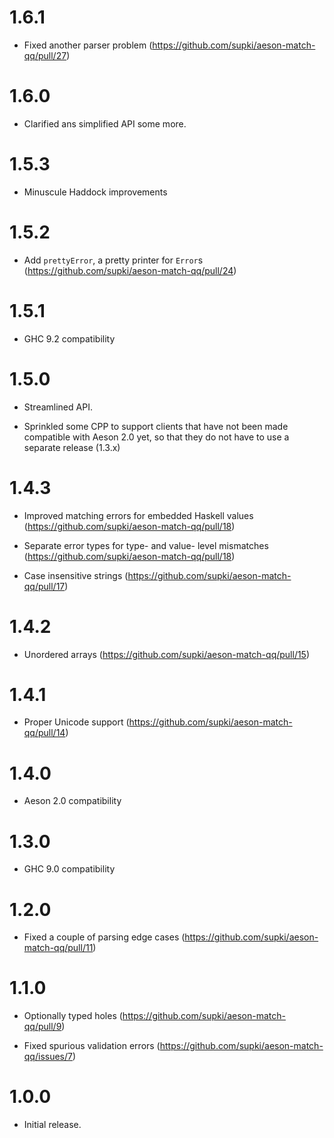 1.6.1
=====

  * Fixed another parser problem (https://github.com/supki/aeson-match-qq/pull/27)

1.6.0
=====

  * Clarified ans simplified API some more.

1.5.3
=====

  * Minuscule Haddock improvements

1.5.2
=====

  * Add `prettyError`, a pretty printer for `Error`s (https://github.com/supki/aeson-match-qq/pull/24)

1.5.1
=====

  * GHC 9.2 compatibility

1.5.0
=====

  * Streamlined API.

  * Sprinkled some CPP to support clients that have not been made compatible
    with Aeson 2.0 yet, so that they do not have to use a separate release (1.3.x)

1.4.3
=====

  * Improved matching errors for embedded Haskell values (https://github.com/supki/aeson-match-qq/pull/18)

  * Separate error types for type- and value- level mismatches (https://github.com/supki/aeson-match-qq/pull/18)

  * Case insensitive strings (https://github.com/supki/aeson-match-qq/pull/17)

1.4.2
=====

  * Unordered arrays (https://github.com/supki/aeson-match-qq/pull/15)

1.4.1
=====

  * Proper Unicode support (https://github.com/supki/aeson-match-qq/pull/14)

1.4.0
=====

  * Aeson 2.0 compatibility

1.3.0
=====

  * GHC 9.0 compatibility

1.2.0
=====

  * Fixed a couple of parsing edge cases (https://github.com/supki/aeson-match-qq/pull/11)

1.1.0
=====

  * Optionally typed holes (https://github.com/supki/aeson-match-qq/pull/9)

  * Fixed spurious validation errors (https://github.com/supki/aeson-match-qq/issues/7)

1.0.0
=====

  * Initial release.
